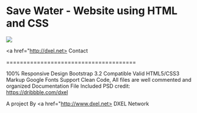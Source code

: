 # Save Water - Website using HTML and CSS

<img src ="https://raw.githubusercontent.com/dxelnetwork/SaveWater/refs/heads/main/img/Screenshot.png" />

<a href="http://dxel.net> Contact </a>

======================================


100% Responsive Design
Bootstrap 3.2 Compatible
Valid HTML5/CSS3 Markup
Google Fonts Support
Clean Code, All files are well commented and organized
Documentation File Included
PSD credit: https://dribbble.com/dxel

A project By <a href="http://www.dxel.net> DXEL Network</a>
